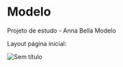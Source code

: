 # Modelo
Projeto de estudo - Anna Bella Modelo

Layout página inicial:

![Sem título](https://user-images.githubusercontent.com/54687122/65066374-a2048500-d95a-11e9-86db-5aad9158499f.png)

